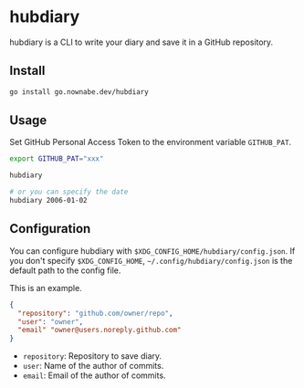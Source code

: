 # hubdiary

hubdiary is a CLI to write your diary and save it in a GitHub repository.

## Install

```bash
go install go.nownabe.dev/hubdiary
```

## Usage

Set GitHub Personal Access Token to the environment variable `GITHUB_PAT`.

```bash
export GITHUB_PAT="xxx"
```

```bash
hubdiary

# or you can specify the date
hubdiary 2006-01-02
```

## Configuration

You can configure hubdiary with `$XDG_CONFIG_HOME/hubdiary/config.json`.
If you don't specify `$XDG_CONFIG_HOME`, `~/.config/hubdiary/config.json` is the default path to the config file.

This is an example.

```json
{
  "repository": "github.com/owner/repo",
  "user": "owner",
  "email" "owner@users.noreply.github.com"
}
```

* `repository`: Repository to save diary.
* `user`: Name of the author of commits.
* `email`: Email of the author of commits.

